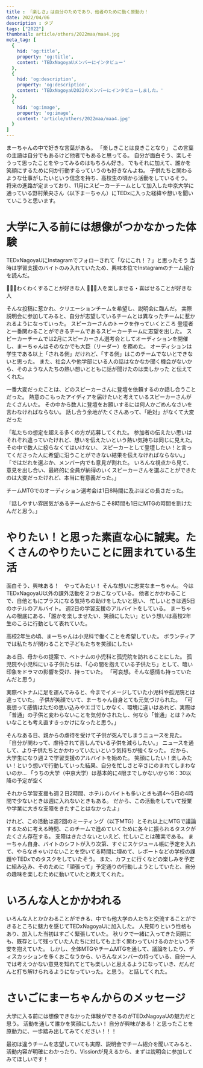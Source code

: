 ```yaml
---
title : 「楽しさ」は自分のためであり、他者のために動く原動力！
date: 2022/04/06
description : タブ
tags: ["2022"]
thumbnail: article/others/2022maa/maa4.jpg
meta_tag: [
  {
    hid: 'og:title',
    property: 'og:title',
    content: 'TEDxNagoyaUメンバーにインタビュー'
  },
  {
    hid: 'og:description',
    property: 'og:description',
    content: 'TEDxNagoyaU2022のメンバーにインタビューしました。'
  },
  {
    hid: 'og:image',
    property: 'og:image',
    content: 'article/others/2022maa/maa4.jpg'
  }
]
---
```


まーちゃんの中で好きな言葉がある。
「楽しきことは良きことなり」
この言葉の主語は自分でもあるけど他者でもあると思ってる。
自分が面白そう、楽しそうって思ったことをやってみるのはもちろん好き。
でもそれに加えて、誰かを笑顔にするために何か行動するっていうのも好きなんよね。
子供たちと関わるような仕事がしたいという信念を持ち、高校生の頃から活動をしているそう。
将来の進路が定まっており、11月にスピーカーチームとして加入した中京大学に通っている野村茉央さん（以下まーちゃん）にTEDxに入った経緯や想いを聞いていこうと思います。

# 大学に入る前には想像がつかなかった体験

TEDxNagoyaUにInstagramでフォローされて「なにこれ！？」と思ったそう
当時は学習支援のバイトのみ入れていたため、興味本位でInstagramのチーム紹介を読んだ。

🙋🏾‍♂わくわくすることが好きな人
🙋🏻‍♀️人を楽しませる・喜ばせることが好きな人

そんな投稿に惹かれ、クリエーションチームを希望し、説明会に臨んだ。
実際説明会に参加してみると、自分が志望しているチームとは異なったチームに惹かれるようになっていった。
スピーカーさんのトークを作っていくところ
登壇者と一番関わることができるチームであるスピーカーチームに志望を出した。
スピーカーチームでは2月にスピーカーさん選考会としてオーディションを開催し、まーちゃんはそのなかでも大臣（リーダー）を務めた。
オーディションは学生である以上「される側」だけれど、「する側」はこのチームでないとできないと思った。
また、社会人や他学部にいる人の話はなかなか聞く機会がないから、そのような人たちの熱い想いとともに話が聞けたのは楽しかった
と伝えてくれた。

一番大変だったことは、どのスピーカーさんに登壇を依頼するのか話し合うことだった。
熱意のこもったアイディアを届けたいと考えているスピーカーさんがたくさんいた。
その中から数人に登壇をお願いするには何人かごめんなさいを言わなければならない。
話し合う余地がたくさんあって、「絶対」がなくて大変だった

「私たちの想定を超える多くの方が応募してくれた。
参加者の伝えたい思いはそれぞれ違っていたけれど、想いを伝えたいという熱い気持ちは同じに見えた。
その中で数人に絞らなくてはいけない、
スピーカーとして登壇したい！と言ってくださった人に希望に沿うことができない結果を伝えなければならない。」
「ではだれを選ぶか、メンバー内でも意見が割れた。
いろんな視点から見て、意見を出し合い、最終的に全員が納得のいくスピーカーさんを選ぶことができたのは大変だったけれど、本当に有意義だった。」

チームMTGでのオーディション選考会は1日8時間に及ぶほどの長さだった。

「話しやすい雰囲気があるチームだからこそ8時間も1日にMTGの時間を割けたんだと思う。」

# やりたい！と思った素直な心に誠実。たくさんのやりたいことに囲まれている生活

面白そう、興味ある！　やってみたい！
そんな想いに忠実なまーちゃん。
今はTEDxNagoyaU以外の課外活動を２つおこなっている。
他者とかかわることで、自他ともにプラスになる気持ちの助けをしたいと思い、
忙しいときは週5日のホテルのアルバイト。
週2日の学習支援のアルバイトをしている。
まーちゃんの根底にある、「誰かを楽しませたい、笑顔にしたい」という想いは高校2年生のころに行動として表れていた。

高校2年生の頃、まーちゃんは小児科で働くことを希望していた。
ボランティアでは私たちが関わることで子どもたちを笑顔にしたい

ある日、母からの提案で、ベトナムの小児科と孤児院を訪れることにした。
孤児院や小児科にいる子供たちは、「心の闇を抱えている子供たち」として、暗い印象をドラマの影響を受け、持っていた。
「可哀想。そんな感情も持っていたんだと思う」

実際ベトナムに足を運んでみると、今までイメージしていた小児科や孤児院とは違っていた。
子供が笑顔でいて、まーちゃん自身とても元気づけられた。
「可哀想って感情はただの思い込みやエゴでしかなく、環境に違いはあれど、実際は「普通」の子供と変わらないことを気付かされたし、何なら「普通」とは？みたいなことも考え直すきっかけになったと思う。」

そんなある日、親からの虐待を受けて子供が死んでしまうニュースを見た。
「自分が関わって、虐待されて苦しんでいる子供を減らしたい。」
ニュースを通して、より子供たちとかかわっていたいという気持ちが強くなった。
だから、大学生になり週２で学習支援のアルバイトを始めた。
笑顔にしたい！楽しみたい！という想いで行動していった結果、自分を忙しさと辛さにのまれてしまわないのか...
「うちの大学（中京大学）は基本的に4限までしかないから16：30以降の予定が空く

それから学習支援も週２日2時間、ホテルのバイトも多いときも週4～5日の4時間で少ないときは週に入れないときもある。
だから、この活動をしていて授業や学業に大きな支障をきたすことはなかったよ」

けれど、この活動は週2回のミーティング（以下MTG）とそれ以上にMTGで議論するために考える時間、このチームで進めていくために各々に振られるタスクがたくさん存在する。
支障はきたさないといえど、忙しいことは確実である。
まーちゃん自身、バイトのシフトが入り次第、すぐにスケジュール帳に予定を入れて、やらなきゃいけないことを空いてる時間に埋めて、レポートなどの学校の課題やTEDxでのタスクをしていたそう。
また、カフェに行くなどの楽しみを予定に組み込み、そのために「頑張って」予定通りの行動しようとしていたと、自分の趣味を楽しむために動いていたと教えてくれた。

# いろんな人とかかわれる

いろんな人とかかわることができる、中でも他大学の人たちと交流することができるところに魅力を感じてTEDxNagoyaUに加入した。
人見知りという性格もあり、加入した当初はすごく緊張していた。
秋リクで一緒に入ってきた同期にも、既存として残っていた人たちに対しても上手く関わっていけるのかという不安を抱えていた。
しかし、全体MTGやチームMTGを通して、議論をしたり、ディスカッションを多くおこなうから、いろんなメンバーの持っている、自分一人では考えつかない意見を知れてとても楽しいと思えるようになっていき、だんだんと打ち解けられるようになっていった。と思う。
と話してくれた。


# さいごにまーちゃんからのメッセージ

大学に入る前には想像できなかった体験ができるのがTEDxNagoyaUの魅力だと思う。
活動を通して誰かを笑顔にしたい！
自分が興味がある！と思ったことを原動力に、一歩踏み出してみてください！！！

最初は違うチームを志望していても実際、説明会でチーム紹介を聞いてみると、活動内容が明確にわかったり、Vissionが見えるから、まずは説明会に参加してみてほしいです！
